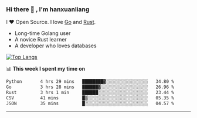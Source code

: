 ### Hi there 👋 , I'm hanxuanliang

<!--
**hanxuanliang/hanxuanliang** is a ✨ _special_ ✨ repository because its `README.md` (this file) appears on your GitHub profile.

Here are some ideas to get you started:

- 🔭 I’m currently working on ...
- 🌱 I’m currently learning ...
- 👯 I’m looking to collaborate on ...
- 🤔 I’m looking for help with ...
- 💬 Ask me about ...
- 📫 How to reach me: ...
- 😄 Pronouns: ...
- ⚡ Fun fact: ...
-->
I ❤ Open Source. I love [Go](https://golang.org) and [Rust](https://www.rust-lang.org/zh-CN/).

* Long-time Golang user
* A novice Rust learner
* A developer who loves databases

[![Top Langs](https://github-readme-stats.vercel.app/api?username=hanxuanliang&show_icons=true&count_private=true&line_height=40)](https://github.com/anuraghazra/github-readme-stats)

📊 **This week I spent my time on**
<!--START_SECTION:waka-->

```txt
Python       4 hrs 29 mins   ████████▓░░░░░░░░░░░░░░░░   34.80 %
Go           3 hrs 28 mins   ██████▓░░░░░░░░░░░░░░░░░░   26.96 %
Rust         3 hrs 1 min     ██████░░░░░░░░░░░░░░░░░░░   23.44 %
CSV          41 mins         █▒░░░░░░░░░░░░░░░░░░░░░░░   05.35 %
JSON         35 mins         █░░░░░░░░░░░░░░░░░░░░░░░░   04.57 %
```

<!--END_SECTION:waka-->

***
